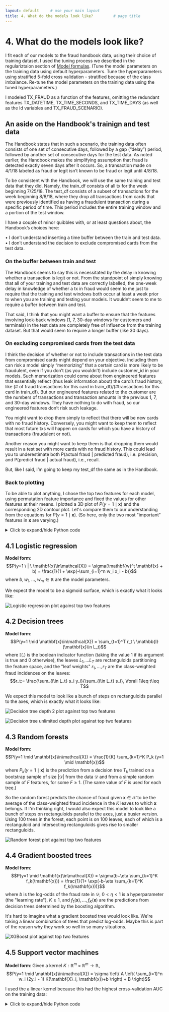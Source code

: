 ```yaml
---
layout: default     # use your main layout
title: 4. What do the models look like?         # page title
---
```


# 4. What do the models look like?

I fit each of our models to the fraud handbook data, using their choice of training dataset. I used the tuning process we described in the regulariztaion section of [Model formulas](2-model-formulas-250814.md). (Tune the model parameters on the training data using default hyperparameters. Tune the hyperparameters using stratified 5-fold cross validation - stratified becuase of the class imbalance. Re-tune the model parameters on the training data using the tuned hyperparameters.)

I modeled TX_FRAUD as a function of the features, omitting the redundant features TX_DATETIME, TX_TIME_SECONDS, and TX_TIME_DAYS (as well as the Id variables and TX_FRAUD_SCENARIO).  

## An aside on the Handbook's trainign and test data

The Handbook states that in such a scenario, the training data often consists of one set of consecutive days, followed by a gap (“delay”) period, followed by another set of consecutive days for the test data. As noted earlier, the Handbook makes the simplifying assumption that fraud is detected exactly seven days after it occurs.  So, a transaction made on 4/1/18 labeled as fraud or legit isn’t known to be fraud or legit until 4/8/18. 

To be consistent with the Handbook, we will use the same training and test data that they did.  Namely, the train_df consists of all tx for the week beginning 7/25/18.  The test_df consists of a subset of transactions for the week beginning 8/8/18, where they drop all transactions from cards that were previously identified as having a fraudulent transaction during a specific period of time. This period includes the entire training window and a portion of the test window.  

I have a couple of minor quibbles with, or at least questions about, the Handbook’s choices here:

•	I don’t understand inserting a time buffer between the train and test data.
•	I don’t understand the decision to exclude compromised cards from the test data.

### On the buffer between train and test

The Handbook seems to say this is necessitated by the delay in knowing whether a transaction is legit or not.  From the standpoint of simply knowing that all of your training and test data are correctly labelled, the one-week delay in knowledge of whether a tx in fraud would seem to me just to require that the training and test windows both occur at least a week prior to when you are training and testing your models. It wouldn’t seem to me to require a buffer between train and test.

That said, I think that you might want a buffer to ensure that the features involving look-back windows (1, 7, 30-day windows for customers and terminals) in the test data are completely free of influence from the training dataset.  But that would seem to require a longer buffer (like 30 days).

### On excluding compromised cards from the test data

I think the decision of whether or not to include transactions in the test data from compromised cards might depend on your objective.  Including them can risk a model simply “memorizing” that a certain card is more likely to be fraudulent, even if you don’t (as you wouldn’t) include customer_id in your models. Such memorization could come about from engineered features that essentially reflect (thus leak information about) the card’s fraud history, like (# of fraud transactions for this card in train_df)/(#transactions for this card in train_df). But our engineered features related to the customer are the numbers of transactions and transaction amounts in the previous 1, 7, and 30-day windows.  They have nothing to do with fraud, so our engineered features don’t risk such leakage.

You might want to drop them simply to reflect that there will be new cards with no fraud history.  Conversely, you might want to keep them to reflect that most future txs will happen on cards for which you have a history of transactions (fraudulent or not).  

Another reason you might want to keep them is that dropping them would result in a test set with more cards with no fraud history.  This could lead you to underestimate both P(actual fraud | predicted fraud), i.e. precision, and P(predict fraud | actual fraud), i.e., recall.

But, like I said, I’m going to keep my test_df the same as in the Handbook.

### Back to plotting

To be able to plot anything, I chose the top two features for each model, using permutation feature importance and fixed the values for other features at their means.  I plotted a 3D plot of $P(y=1 \mid \mathbf{x})$ and the corresponding 2D contour plot. Let's compare them to our understanding from the equations for $P(y=1 \mid \mathbf{x})$. (So here, only the two most "important" features in $\mathbf{x}$ are varying.)

<details>
<summary>Click to expand/hide Python code</summary>

<pre> ```python
""" Setting things up """

import pandas as pd
import numpy as np
import datetime

path = "fraud_data_full.parquet"

df = pd.read_parquet(path, engine="pyarrow")
df.head()
df.info()

BEGIN_DATE = "2018-07-25"
END_DATE = "2018-08-14"
END_DATE = pd.to_datetime(END_DATE)
adjusted_end_date = END_DATE + pd.Timedelta(days=1) - pd.Timedelta(microseconds=1)
transactions_df = df[(df['TX_DATETIME'] >= BEGIN_DATE) & (df['TX_DATETIME'] <= adjusted_end_date)].reset_index(drop=True)

print(transactions_df.shape)
first_day = transactions_df['TX_DATETIME'].min().date()
last_day = transactions_df['TX_DATETIME'].max().date()

output_feature="TX_FRAUD"

input_features=['TX_AMOUNT','TX_DURING_WEEKEND', 'TX_DURING_NIGHT', 'CUSTOMER_ID_NB_TX_1DAY_WINDOW',
       'CUSTOMER_ID_AVG_AMOUNT_1DAY_WINDOW', 'CUSTOMER_ID_NB_TX_7DAY_WINDOW',
       'CUSTOMER_ID_AVG_AMOUNT_7DAY_WINDOW', 'CUSTOMER_ID_NB_TX_30DAY_WINDOW',
       'CUSTOMER_ID_AVG_AMOUNT_30DAY_WINDOW', 'TERMINAL_ID_NB_TX_1DAY_WINDOW',
       'TERMINAL_ID_RISK_1DAY_WINDOW', 'TERMINAL_ID_NB_TX_7DAY_WINDOW',
       'TERMINAL_ID_RISK_7DAY_WINDOW', 'TERMINAL_ID_NB_TX_30DAY_WINDOW',
       'TERMINAL_ID_RISK_30DAY_WINDOW']

""" Shortening feature names """

# 1. Define your renaming map
rename_map = {}
for window in [1, 7, 30]:
    rename_map[f'CUSTOMER_ID_NB_TX_{window}DAY_WINDOW']       = f'Cust_Nb_Tx_{window}Day'
    rename_map[f'CUSTOMER_ID_AVG_AMOUNT_{window}DAY_WINDOW'] = f'Cust_Avg_Amt_{window}Day'
    rename_map[f'TERMINAL_ID_NB_TX_{window}DAY_WINDOW']      = f'Term_Nb_Tx_{window}Day'
    rename_map[f'TERMINAL_ID_RISK_{window}DAY_WINDOW']       = f'Term_Risk_{window}Day'
print(rename_map)
    
# 2. Apply to your DataFrames (in place or by reassignment)
transactions_df.rename(columns=rename_map, inplace=True)
#train_df.rename(columns=rename_map, inplace=True)
#test_df.rename(columns=rename_map, inplace=True)

# 3. Update your input_features list as well
input_features = [
    rename_map.get(col, col)  # use new name if in map, else keep original
    for col in input_features
]

# 4. Verify
print("Renamed columns:", [c for c in transactions_df.columns if c in rename_map.values()])
print("Updated input_features:", input_features)

""" Define the training and test data """

# Training period
start_date_training = datetime.datetime.strptime("2018-07-25", "%Y-%m-%d")
delta_train = delta_delay = delta_test = 7

end_date_training = start_date_training+datetime.timedelta(days=delta_train-1)

# Test period
start_date_test = start_date_training+datetime.timedelta(days=delta_train+delta_delay)
end_date_test = start_date_training+datetime.timedelta(days=delta_train+delta_delay+delta_test-1)


def get_train_test_set(transactions_df,
                       start_date_training,
                       delta_train=7,delta_delay=7,delta_test=7):
    
    # Get the training set data
    train_df = transactions_df[(transactions_df.TX_DATETIME>=start_date_training) &
                               (transactions_df.TX_DATETIME<start_date_training+datetime.timedelta(days=delta_train))]
    
    # Get the test set data
    test_df = []
    
    # Note: Cards known to be compromised after the delay period are removed from the test set
    # That is, for each test day, all frauds known at (test_day-delay_period) are removed
    
    # First, get known defrauded customers from the training set
    known_defrauded_customers = set(train_df[train_df.TX_FRAUD==1].CUSTOMER_ID)
    
    # Get the relative starting day of training set (easier than TX_DATETIME to collect test data)
    start_tx_time_days_training = train_df.TX_TIME_DAYS.min()
    
    # Then, for each day of the test set
    for day in range(delta_test):
            
        # Get test data for that day
        test_df_day = transactions_df[transactions_df.TX_TIME_DAYS==start_tx_time_days_training+
                                                                    delta_train+delta_delay+
                                                                    day]
        
        # Compromised cards from that test day, minus the delay period, are added to the pool of known defrauded customers
        test_df_day_delay_period = transactions_df[transactions_df.TX_TIME_DAYS==start_tx_time_days_training+
                                                                                delta_train+
                                                                                day-1]
        
        new_defrauded_customers = set(test_df_day_delay_period[test_df_day_delay_period.TX_FRAUD==1].CUSTOMER_ID)
                
        known_defrauded_customers = known_defrauded_customers.union(new_defrauded_customers)
        
        test_df_day = test_df_day[~test_df_day.CUSTOMER_ID.isin(known_defrauded_customers)]
        
        test_df.append(test_df_day)
        
    test_df = pd.concat(test_df)
    
    # Sort data sets by ascending order of transaction ID
    train_df=train_df.sort_values('TRANSACTION_ID')
    test_df=test_df.sort_values('TRANSACTION_ID')
    
    return (train_df, test_df)

(train_df, test_df)=get_train_test_set(transactions_df,start_date_training, delta_train=7,delta_delay=7,delta_test=7)

""" Tuning the parameters and hyperparameters """

# 1. Imports and Definitions

import numpy as np
from sklearn.model_selection import StratifiedKFold, GridSearchCV
from sklearn.pipeline import Pipeline
from sklearn.compose import ColumnTransformer
from sklearn.preprocessing import StandardScaler
from sklearn.linear_model import LogisticRegression
from sklearn.tree import DecisionTreeClassifier
from sklearn.ensemble import RandomForestClassifier
from sklearn.svm import SVC
from sklearn.neighbors import KNeighborsClassifier
from sklearn.neural_network import MLPClassifier
from xgboost import XGBClassifier

# Target variable (labels)
y = train_df['TX_FRAUD']

# Drop identifiers such as transaction/customer/terminal IDs:
X = train_df[input_features]

# --- 2. Preprocessor: all features numeric ---
numeric_features = input_features

numeric_transformer = Pipeline(steps=[
    ('scaler', StandardScaler())
])

preprocessor = ColumnTransformer(
    transformers=[
        ('num', numeric_transformer, numeric_features)
    ],
    remainder='drop'  # Only keep numeric features
)
# Define classifiers
classifiers_dictionary = {
    'Logistic regression': LogisticRegression(random_state=0, penalty='l2', solver='lbfgs', max_iter=1000),
    'Decision tree (depth=2)': DecisionTreeClassifier(max_depth=2, random_state=0),
    'Decision tree (unlimited depth)': DecisionTreeClassifier(random_state=0),
    'Random forest': RandomForestClassifier(random_state=0, n_jobs=-1),
    'XGBoost': XGBClassifier(random_state=0, n_jobs=-1, use_label_encoder=False, eval_metric='logloss'),
    'SVM (linear kernel)': SVC(kernel='linear', probability=True, random_state=0),
    'k-Nearest Neighbors': KNeighborsClassifier(n_neighbors=5, n_jobs=-1),
    'Neural network (MLP)': MLPClassifier(hidden_layer_sizes=(100,), random_state=0)
}

# Models that require feature standardization
to_standardize = [
    'Logistic regression', 'SVM (linear kernel)', 'k-Nearest Neighbors', 'Neural network (MLP)'
]

# 2. Build Pipelines
pipelines = {}
for name, clf in classifiers_dictionary.items():
    if name in to_standardize:
        pipelines[name] = Pipeline(steps=[
            ('preprocessor', preprocessor),  # scaling
            ('clf', clf)
        ])
    else:
        # No scaler, just pass raw numeric features
        pipelines[name] = Pipeline(steps=[
            ('clf', clf)
        ])

# 3. Stratified 5-Fold Cross-validation
cv = StratifiedKFold(n_splits=5, shuffle=True, random_state=0)

""" Generating the 3D plots and contour plots """

# 4. Default Model Evaluation
from sklearn.metrics import log_loss

for name, pipe in pipelines.items():
    print(f"=== {name} ===")
    losses = []
    for train_idx, test_idx in cv.split(X, y):
        pipe.fit(X.iloc[train_idx], y.iloc[train_idx])
        y_pred_proba = pipe.predict_proba(X.iloc[test_idx])
        loss = log_loss(y.iloc[test_idx], y_pred_proba)  # log-loss
        losses.append(loss)
    print(f"Mean log-loss (default hyperparameters): {np.mean(losses):.4f}")

# 5. Hyperparameter Grids for Tuning
param_grids = {
    'Logistic regression': {'clf__C': [0.01, 0.1, 1, 10]},
    'Decision tree (depth=2)': {'clf__max_depth': [1, 2, 3]},
    'Decision tree (unlimited depth)': {'clf__max_depth': [None, 5, 10, 20]},
    'Random forest': {'clf__n_estimators': [50, 100], 'clf__max_depth': [None, 10, 20]},
    'XGBoost': {'clf__n_estimators': [50, 100], 'clf__max_depth': [3, 5, 7], 'clf__learning_rate': [0.01, 0.1, 0.2]},
    'SVM (linear kernel)': {'clf__C': [0.1, 1, 10], 'clf__gamma': ['scale', 'auto']},
    'k-Nearest Neighbors': {'clf__n_neighbors': [3, 5, 7], 'clf__weights': ['uniform', 'distance']},
    'Neural network (MLP)': {'clf__hidden_layer_sizes': [(50,), (100,), (100, 50)], 'clf__alpha': [0.0001, 0.001, 0.01]}
}

# 6. Hyperparameter Optimization with Cross-validation
optimized_pipelines = {}
for name, pipe in pipelines.items():
    print(f"--- Optimizing: {name} ---")
    grid_search = GridSearchCV(
        estimator=pipe,
        param_grid=param_grids[name],
        scoring='neg_log_loss',
        cv=cv,
        n_jobs=4,            # Adjust based on your CPU's logical cores (you have 12)
        verbose=1,            # Useful feedback, can be set to 0 to reduce output
        pre_dispatch='1.5*n_jobs',  # Controls how many jobs are dispatched to workers, can reduce memory spike
        error_score='raise'     # Make failure explicit; can be 'nan' if you prefer silent fail
    )
    grid_search.fit(X, y)
    print(f"Best params: {grid_search.best_params_}")
    print(f"Best mean log-loss: {-grid_search.best_score_:.4f}")
    # Save the best pipeline with optimal hyperparameters for later
    optimized_pipelines[name] = grid_search.best_estimator_

# 7. Re-estimate (Refit) Model Parameters with Best Hyperparameters
for name, best_pipe in optimized_pipelines.items():
    # Fit on the whole dataset (or, optionally, on a train set if you set aside a test set)
    best_pipe.fit(X, y)
    print(f"{name} pipeline refitted with best hyperparameters.")

""" Plot 3D and contour plots of P(fraud) against the two most important features in each model, holding other features constant at their means """

# Step 1: Extract Two Most Important Features per Classifier
from sklearn.inspection import permutation_importance

def get_top_two_features_permutation(pipeline, X_val, y_val, scoring='roc_auc', n_repeats=10, random_state=42):
    """
    Compute permutation importance for a fitted pipeline on validation data,
    and return the two features with the highest importance.
    """

    # Compute permutation importance on validation set
    result = permutation_importance(pipeline, X_val, y_val,
                                    n_repeats=n_repeats,
                                    random_state=random_state,
                                    scoring=scoring)

    importances = result.importances_mean

    # Handle feature names extraction:
    # If pipeline has a preprocessor step (like for scaled models), get feature names from it
    if 'preprocessor' in pipeline.named_steps:
        feature_names_prefixed = pipeline.named_steps['preprocessor'].get_feature_names_out()
        # Remove prefixes e.g., 'num__'
        feature_names = [name.split('__')[-1] for name in feature_names_prefixed]
    else:
        # For pipelines with no preprocessor (e.g., tree models without scaling), use original X columns
        feature_names = X_val.columns.tolist()

    # Pair features with importance and sort descending
    features_importance = sorted(zip(feature_names, importances), key=lambda x: x[1], reverse=True)

    # Return top two features; pad if less than two features (rare)
    top_features = features_importance[:2]
    if len(top_features) < 2:
        top_features += [(None, 0)] * (2 - len(top_features))

    return top_features

# Step 2: Plot 3D Surface and Contour Plot for Two Features

import matplotlib.pyplot as plt
from mpl_toolkits.mplot3d import Axes3D  # Required for 3d plotting, no direct usage needed

def plot_3d_surface_and_contour_permutation(pipeline, X, feature_pair, name="plot"):
    """
    Plot 3D surface and contour of predicted fraud probability vs two features,
    holding other features fixed at mean.
    """

    if feature_pair[0][0] is None or feature_pair[1][0] is None:
        print("Skipping plot: insufficient features in permutation importance.")
        return

    feature_1, imp_1 = feature_pair[0]
    feature_2, imp_2 = feature_pair[1]

    # Fix other features at their mean
    X_fixed = X.mean().copy()

    # Create grid of values for features 1 and 2
    f1_vals = np.linspace(X[feature_1].min(), X[feature_1].max(), 50)
    f2_vals = np.linspace(X[feature_2].min(), X[feature_2].max(), 50)
    F1_mesh, F2_mesh = np.meshgrid(f1_vals, f2_vals)

    # Prepare input for prediction
    X_plot = np.tile(X_fixed.values, (f1_vals.size * f2_vals.size, 1))

    # Get indices of the features in X.columns
    f1_idx = X.columns.get_loc(feature_1)
    f2_idx = X.columns.get_loc(feature_2)

    # Set grid values in input array
    X_plot[:, f1_idx] = F1_mesh.ravel()
    X_plot[:, f2_idx] = F2_mesh.ravel()

    # Convert to DataFrame for pipeline input
    X_plot_df = pd.DataFrame(X_plot, columns=X.columns)

    # Predict probabilities
    probabilities = pipeline.predict_proba(X_plot_df)[:, 1]

    # Reshape back to mesh shape
    Z = probabilities.reshape(F1_mesh.shape)

    # Plot 3D Surface Plot
    fig = plt.figure(figsize=(12, 6))

    ax = fig.add_subplot(121, projection='3d')
    surf = ax.plot_surface(F1_mesh, F2_mesh, Z, cmap='viridis', edgecolor='none', alpha=0.8)
    ax.set_xlabel(feature_1)
    ax.set_ylabel(feature_2)
    ax.set_zlabel('P(fraud=1)')
    ax.set_title(f'{pipeline.named_steps["clf"].__class__.__name__} - 3D Surface Plot')
    fig.colorbar(surf, ax=ax, shrink=0.5, aspect=10)

    # Plot Contour Plot
    ax2 = fig.add_subplot(122)
    contour = ax2.contourf(F1_mesh, F2_mesh, Z, cmap='viridis', levels=20)
    ax2.set_xlabel(feature_1)
    ax2.set_ylabel(feature_2)
    ax2.set_title(f'{pipeline.named_steps["clf"].__class__.__name__} - Contour Plot')
    fig.colorbar(contour, ax=ax2)

    plt.tight_layout()
    plt.savefig(f"{name}.png", bbox_inches='tight')
    plt.show()

# Step 3: Generate Table of Classifier - Features - Importance (Color-coded)
import matplotlib.colors as mcolors

def generate_importance_table_permutation(optimized_pipelines, X_val, y_val):
    """
    Generate a pandas Styler table with classifier names, top two features by permutation importance,
    and color-coded importance scores.
    """

    rows = []
    for name, pipeline in optimized_pipelines.items():
        top_features = get_top_two_features_permutation(pipeline, X_val, y_val)
        if top_features is None:
            feat1, imp1 = ('N/A', 0)
            feat2, imp2 = ('N/A', 0)
        else:
            (feat1, imp1), (feat2, imp2) = top_features
        rows.append({
            'Classifier': name,
            'Feature 1': feat1,
            'Importance 1': imp1,
            'Feature 2': feat2,
            'Importance 2': imp2
        })

    df_table = pd.DataFrame(rows)

    # Normalize importance for colormap: 0 to max importance
    max_imp = df_table[['Importance 1', 'Importance 2']].values.max()
    norm = mcolors.Normalize(vmin=0, vmax=max_imp)
    cmap = plt.cm.coolwarm

    def highlight_importance(val):
        if val == 0 or pd.isna(val):
            return ''
        rgba = cmap(norm(val))
        hex_color = '#{:02x}{:02x}{:02x}'.format(int(rgba[0]*255), int(rgba[1]*255), int(rgba[2]*255))
        return f'background-color: {hex_color}'

    styled_df = df_table.style.applymap(highlight_importance, subset=['Importance 1', 'Importance 2'])

    return styled_df

# Step 4: Run and Display Everything Together

# I'm using the test set for validation. 

X_val, y_val = test_df[input_features], test_df['TX_FRAUD']

for name, pipeline in optimized_pipelines.items():
    print(f"Classifier: {name}")
    top_feats = get_top_two_features_permutation(pipeline, X_val, y_val)
    if top_feats is None or top_feats[0][0] is None:
        print(f"Skipping plot for {name}: permutation importance not available.")
        continue
    print(f"Top 2 features by permutation importance: {top_feats[0][0]} ({top_feats[0][1]:.3f}), {top_feats[1][0]} ({top_feats[1][1]:.3f})")
    plot_3d_surface_and_contour_permutation(pipeline, X_val, top_feats, name)

# Display importance table
importance_table = generate_importance_table_permutation(optimized_pipelines, X_val, y_val)
importance_table  # If in Jupyter, this renders nicely

import dataframe_image as dfi

# Assuming styled_df is the styled pandas DataFrame you created with color coding
dfi.export(styled_df, "importance_table.png")

""" Print the numbers of parameters and hyperparameters for each model """

# print number of parameters and hyperparameters for each classifier:
def count_model_parameters(model):
    """Estimate number of parameters in a scikit-learn model"""
    # Logistic Regression, Linear SVM have coef_ and intercept_
    if hasattr(model, 'coef_') and hasattr(model, 'intercept_'):
        num_params = model.coef_.size + model.intercept_.size
        return num_params
    
    # Tree-based models: sum of number of nodes (can proxy parameters)
    elif hasattr(model, 'tree_'):
        # Number of nodes as proxy
        return model.tree_.node_count
    
    # Random Forest, Gradient Boosting, XGBoost Model
    elif hasattr(model, 'estimators_'):
        # Sum parameters of all trees
        total = 0
        for est in model.estimators_:
            if hasattr(est, 'tree_'):
                total += est.tree_.node_count
        return total
    
    # MLP Neural Network
    elif hasattr(model, 'coefs_') and hasattr(model, 'intercepts_'):
        total = sum(coef.size for coef in model.coefs_) + sum(inter.size for inter in model.intercepts_)
        return total
    
    # SVMs
    elif hasattr(model, 'support_vectors_'):
        # Number of support vectors times feature dimension as proxy
        num_sv = model.support_vectors_.shape[0]
        dim = model.support_vectors_.shape[1]
        # Also include dual coefficients count and intercept
        num_params = num_sv * dim + model.dual_coef_.size + len(model.intercept_)
        return num_params
    
    else:
        # Fallback: try to sum numpy array attributes size heuristically
        total = 0
        for attr in dir(model):
            try:
                val = getattr(model, attr)
                if hasattr(val, 'shape'):
                    total += val.size
            except Exception:
                pass
        return total if total > 0 else None

# Main loop for printing
for name, pipeline in optimized_pipelines.items():
    print(f"Classifier: {name}")
    clf = pipeline.named_steps['clf']

    # Count model parameters
    n_params = count_model_parameters(clf)
    print(f"Number of model parameters (approx.): {n_params}")

    # Get hyperparameters
    hyperparams = clf.get_params()
    print("Hyperparameters:")
    for param_name, param_value in hyperparams.items():
        print(f"  {param_name}: {param_value}")
    print("-" * 50)


``` </pre>
</details>

## 4.1 Logistic regression

$\textbf{Model form}$: $$P(y=1 \ | \ \mathbf{x}\in\mathcal{X}) = \sigma(\mathbf{w}^t \mathbf{x} + b) = \frac{1}{1 + \exp(-\sum_{i=1}^n w_i x_i  - b)}$$
 where $b, w_1,..., w_m \in \mathbb{R}$ are the model parameters. 

We expect the model to be a sigmoid surface, which is exactly what it looks like:

![Logistic regression plot against top two features](./images/logistic-regression-against-top-two-features.png)

## 4.2 Decision trees

$\textbf{Model form}$: $$P(y=1 \mid \mathbf{x}\in\mathcal{X}) = \sum_{t=1}^T r_t \ \mathbb{I}(\mathbf{x}\in L_t)$$ where $\mathbb{I}(.)$ is the boolean indicator function (taking the value 1 if its argument is true and 0 otherwise), the leaves $L_1,... L_T$ are rectanguloids partitioning the feature space, and the "leaf weights" $r_1,..., r_T$ are the class-weighted fraud incidences on the leaves: $$r_t:= \frac{\sum_{i\in L_t} s_i y_i}{\sum_{i\in L_t} s_i}, \forall 1\leq t\leq T$$  

We expect this model to look like a bunch of steps on rectanguloids parallel to the axes, which is exactly what it looks like:

![Decision tree depth 2 plot against top two features](./images/decision-tree-depth-2-against-top-two-features.png)

![Decision tree unlimited depth plot against top two features](./images/decision-tree-unlimited-depth-against-top-two-features.png)

## 4.3 Random forests

$\textbf{Model form}$: $$P(y=1 \mid \mathbf{x}\in\mathcal{X}) = \frac{1}{K} \sum_{k=1}^K P_k (y=1 \mid \mathbf{x})$$ where $P_k (y=1 \mid \mathbf{x})$ is the prediction from a decision tree $T_k$ trained on a bootstrap sample of size $|\mathcal{D}|$ from the data $\mathcal{D}$ and from a simple random sample of 
$F$ features, for some $F\geq 1$. (The same value of $F$ is used for each tree.)

So the random forest predicts the chance of fraud given $\mathbf{x}\in\mathcal{X}$ to be the average of the class-weighted fraud incidence in the 
$K$ leaves to which $\mathbf{x}$ belongs. If I'm thinking right, I would also expect this model to look like a bunch of steps on rectanguloids parallel to the axes, just a busier version.  Using 100 trees in the forest, each point is on 100 leaves, each of which is a rectanguloid and intersecting rectanguloids gives rise to smaller rectanguloids.

![Random forest plot against top two features](./images/random-forest-against-top-two-features.png)

## 4.4 Gradient boosted trees

$\textbf{Model form}$: 
$$P(y=1 \mid \mathbf{x}\in\mathcal{X}) = \sigma(b+\eta \sum_{k=1}^K f_k(\mathbf{x})) = \frac{1}{1+ \exp(-b-\eta \sum_{k=1}^K f_k(\mathbf{x}))}$$ where $b$ is the log-odds of the fraud rate in 
$\mathcal{D}$, $0<\eta<1$ is a hyperparameter (the "learning rate"), $K\geq 1$, and $f_1(\mathbf{x}),..., f_K(\mathbf{x})$ are the predictions from decision trees determined by the boosting algorithm.  

It's hard to imagine what a gradient boosted tree would look like.  We're taking a linear combination of trees that predict log-odds. Maybe this is part of the reason why they work so well in so many situations.

![XGBoost plot against top two features](./images/XGBoost-against-top-two-features.png)

## 4.5 Support vector machines

$\textbf{Model form}$: Given a kernel $K:\mathbb{R}^m \times \mathbb{R}^m\rightarrow \mathbb{R}$, $$P(y=1 \mid \mathbf{x}\in\mathcal{X}) = \sigma \left( A \left( \sum_{i=1}^n w_i (2y_i - 1) K(\mathbf{X}_i, \mathbf{x})+b \right) + B \right)$$

I used the a linear kernel because this had the highest cross-validation AUC on the training data:

<details>
<summary>Click to expand/hide Python code</summary>
<pre> ```python
X = train_df[input_features]
y = train_df['TX_FRAUD']

from sklearn.svm import SVC
from sklearn.model_selection import cross_val_score
import numpy as np

# List of kernels to compare
kernels = ['linear', 'poly', 'rbf', 'sigmoid']

# Dictionary to store mean cross-validation scores
kernel_scores = {}

# Using 5-fold cross-validation as example
cv_folds = 5

# cross_val_score with an integer value for cv (like cv=5) uses stratified k-fold
for kernel in kernels:
    svm_clf = SVC(kernel=kernel, probability=True)  # Use default hyperparams
    scores = cross_val_score(svm_clf, X, y, cv=cv_folds, scoring='roc_auc')  # Using AUC for fraud detection
    mean_score = np.mean(scores)
    kernel_scores[kernel] = mean_score
    print(f"Kernel: {kernel}, Mean CV AUC: {mean_score:.4f}")

# Find best kernel by highest mean CV AUC
best_kernel = max(kernel_scores, key=kernel_scores.get)
print(f"\nBest kernel by CV AUC: {best_kernel} with score {kernel_scores[best_kernel]:.4f}")
``` </pre>
</details>

```text

Kernel: linear, Mean CV AUC: 0.8854
Kernel: poly, Mean CV AUC: 0.7892
Kernel: rbf, Mean CV AUC: 0.7849
Kernel: sigmoid, Mean CV AUC: 0.3789

Best kernel by CV AUC: linear with score 0.8854
```
With a linear kernel, $\sum_{i=1}^n w_i (2y_i - 1) K(\mathbf{X}_i, \mathbf{x})+b$ is just a linear combination of the entries of $\mathbf{x}$.  So, the decision boundary is a hyperplane, and like logistic regression, the probability surface looks like a sigmoid surface.

![SVM decision boundary against top two features](./images/SVM-decision-boundary-against-top-two-features.png)

![SVM linear kernel plot against top two features](./images/SVM-linear-kernel-against-top-two-features.png)

## 4.6 K-nearest neighbors

$\textbf{Model form}$: Given $k\geq 1$, estimate  $$P(y=1 \mid \mathbf{x}\in\mathcal{X}) = \frac{\sum_{i\in N_k(\mathbf{x})} s_i y_i}{\sum_{i\in N_k(\mathbf{x})} s_i}$$ where $N_k(\mathbf{x})$ is the set of indices of the $k$ samples in $\mathcal{D}$ with the $k$ smallest values of $||\mathbf{X}_i - \mathbf{x}||$. 

We expect this to look like a smoothed version of the raw fraud surface, kind of akin to taking moving averages in a time series.

![k-nearest neighbors plot against top two features](./images/k-nearest-neighbors-against-top-two-features.png)

## 4.7 Neural networks

$\textbf{Model form}$: Given $L\geq 1$,
$$P(y=1 \mid \mathbf{x}\in\mathcal{X}) = \sigma(W_L a_{L-1} + b_L)$$ 
where $a_0:=\mathbf{x}$ and for each 
$1\leq k\leq L-1$, $a_k:=ReLU(W_k a_{k-1} + b_k)$. So the model parameters are the $m\times m$ matrices $W_k$ and the vectors $b_k\in\mathbb{R}^m$.

There's a reason they call neural networks a black-box model.  I can't imagine a general pattern to what neural network models look like.  I am surpised by how smooth the result is.

![Neural network MLP plot against top two features](./images/neural-network-MLP-against-top-two-features.png)

The above plots were plotted against the top two features for each model (in terms of permutation importance).  With the exception of decision trees, the top two features were always among the following three: the charged amount, the average amount the cardholder charged in the past 30 days, and the share of transactions at the terminal 8-15 days ago that were fraudulent. 

<style type="text/css">
#T_bc5a5 th {
  font-size: 12pt;
  text-align: center;
  background-color: #f0f0f0;
}
#T_bc5a5_row0_col1, #T_bc5a5_row0_col4, #T_bc5a5_row0_col5, #T_bc5a5_row0_col6, #T_bc5a5_row0_col8, #T_bc5a5_row0_col9, #T_bc5a5_row0_col10, #T_bc5a5_row0_col11, #T_bc5a5_row2_col2, #T_bc5a5_row2_col10, #T_bc5a5_row3_col5, #T_bc5a5_row3_col6, #T_bc5a5_row3_col8, #T_bc5a5_row3_col9, #T_bc5a5_row3_col10, #T_bc5a5_row3_col11, #T_bc5a5_row3_col12, #T_bc5a5_row3_col14, #T_bc5a5_row4_col4, #T_bc5a5_row4_col5, #T_bc5a5_row4_col8, #T_bc5a5_row4_col9, #T_bc5a5_row4_col10, #T_bc5a5_row4_col11, #T_bc5a5_row4_col12, #T_bc5a5_row4_col14, #T_bc5a5_row5_col1, #T_bc5a5_row5_col4, #T_bc5a5_row5_col5, #T_bc5a5_row5_col6, #T_bc5a5_row5_col8, #T_bc5a5_row5_col9, #T_bc5a5_row5_col10, #T_bc5a5_row5_col11, #T_bc5a5_row6_col2, #T_bc5a5_row6_col3, #T_bc5a5_row6_col6, #T_bc5a5_row6_col8, #T_bc5a5_row6_col9, #T_bc5a5_row6_col12, #T_bc5a5_row7_col4, #T_bc5a5_row7_col5, #T_bc5a5_row7_col6, #T_bc5a5_row7_col8, #T_bc5a5_row7_col9, #T_bc5a5_row7_col10, #T_bc5a5_row7_col11 {
  background-color: #f7fbff;
  color: black;
}
#T_bc5a5_row0_col2, #T_bc5a5_row5_col2 {
  background-color: #d4e4f3;
  color: black;
}
#T_bc5a5_row0_col3 {
  background-color: #e7f0f9;
  color: black;
}
#T_bc5a5_row0_col7 {
  background-color: #d8e7f5;
  color: black;
}
#T_bc5a5_row0_col12, #T_bc5a5_row2_col3 {
  background-color: #f3f8fd;
  color: black;
}
#T_bc5a5_row0_col13, #T_bc5a5_row7_col14 {
  background-color: #f5f9fe;
  color: black;
}
#T_bc5a5_row0_col14, #T_bc5a5_row3_col4, #T_bc5a5_row4_col1, #T_bc5a5_row4_col6, #T_bc5a5_row5_col13, #T_bc5a5_row5_col14, #T_bc5a5_row6_col4, #T_bc5a5_row6_col5, #T_bc5a5_row6_col10, #T_bc5a5_row6_col11, #T_bc5a5_row6_col14 {
  background-color: #f6fafe;
  color: black;
}
#T_bc5a5_row0_col15 {
  background-color: #084083;
  color: white;
}
#T_bc5a5_row1_col1, #T_bc5a5_row1_col2, #T_bc5a5_row1_col3, #T_bc5a5_row1_col4, #T_bc5a5_row1_col5, #T_bc5a5_row1_col6, #T_bc5a5_row1_col8, #T_bc5a5_row1_col9, #T_bc5a5_row1_col10, #T_bc5a5_row1_col11, #T_bc5a5_row1_col12, #T_bc5a5_row2_col1, #T_bc5a5_row2_col4, #T_bc5a5_row2_col5, #T_bc5a5_row2_col6, #T_bc5a5_row2_col8, #T_bc5a5_row2_col9, #T_bc5a5_row2_col12 {
  color: black;
}
#T_bc5a5_row1_col7 {
  background-color: #dce9f6;
  color: black;
}
#T_bc5a5_row1_col13, #T_bc5a5_row7_col3 {
  background-color: #e9f2fa;
  color: black;
}
#T_bc5a5_row1_col14, #T_bc5a5_row2_col14 {
  background-color: #09539d;
  color: white;
}
#T_bc5a5_row1_col15, #T_bc5a5_row7_col7 {
  background-color: #d6e5f4;
  color: black;
}
#T_bc5a5_row2_col7, #T_bc5a5_row5_col3 {
  background-color: #e4eef8;
  color: black;
}
#T_bc5a5_row2_col11, #T_bc5a5_row4_col3, #T_bc5a5_row6_col1 {
  background-color: #f1f7fd;
  color: black;
}
#T_bc5a5_row2_col13, #T_bc5a5_row5_col12 {
  background-color: #f0f6fc;
  color: black;
}
#T_bc5a5_row2_col15, #T_bc5a5_row4_col15, #T_bc5a5_row5_col7 {
  background-color: #d1e2f2;
  color: black;
}
#T_bc5a5_row3_col1, #T_bc5a5_row3_col15 {
  background-color: #eef5fc;
  color: black;
}
#T_bc5a5_row3_col2 {
  background-color: #e1ecf7;
  color: black;
}
#T_bc5a5_row3_col3 {
  background-color: #eff6fc;
  color: black;
}
#T_bc5a5_row3_col7 {
  background-color: #ddeaf6;
  color: black;
}
#T_bc5a5_row3_col13 {
  background-color: #eff5fc;
  color: black;
}
#T_bc5a5_row4_col2 {
  background-color: #cbdef0;
  color: black;
}
#T_bc5a5_row4_col7 {
  background-color: #dae8f5;
  color: black;
}
#T_bc5a5_row4_col13, #T_bc5a5_row7_col12, #T_bc5a5_row7_col13 {
  background-color: #f4f9fe;
  color: black;
}
#T_bc5a5_row5_col15 {
  background-color: #08306b;
  color: white;
}
#T_bc5a5_row6_col7 {
  background-color: #e4eff9;
  color: black;
}
#T_bc5a5_row6_col13, #T_bc5a5_row7_col1 {
  background-color: #f2f7fd;
  color: black;
}
#T_bc5a5_row6_col15 {
  background-color: #b1d2e7;
  color: black;
}
#T_bc5a5_row7_col2 {
  background-color: #cddff1;
  color: black;
}
#T_bc5a5_row7_col15 {
  background-color: #084991;
  color: white;
}
</style>
<table id="T_bc5a5">
  <thead>
    <tr>
      <th class="blank level0" >&nbsp;</th>
      <th id="T_bc5a5_level0_col0" class="col_heading level0 col0" >Classifier</th>
      <th id="T_bc5a5_level0_col1" class="col_heading level0 col1" >Cust_Avg_Amt_1Day</th>
      <th id="T_bc5a5_level0_col2" class="col_heading level0 col2" >Cust_Avg_Amt_30Day</th>
      <th id="T_bc5a5_level0_col3" class="col_heading level0 col3" >Cust_Avg_Amt_7Day</th>
      <th id="T_bc5a5_level0_col4" class="col_heading level0 col4" >Cust_Nb_Tx_1Day</th>
      <th id="T_bc5a5_level0_col5" class="col_heading level0 col5" >Cust_Nb_Tx_30Day</th>
      <th id="T_bc5a5_level0_col6" class="col_heading level0 col6" >Cust_Nb_Tx_7Day</th>
      <th id="T_bc5a5_level0_col7" class="col_heading level0 col7" >TX_AMOUNT</th>
      <th id="T_bc5a5_level0_col8" class="col_heading level0 col8" >TX_DURING_NIGHT</th>
      <th id="T_bc5a5_level0_col9" class="col_heading level0 col9" >TX_DURING_WEEKEND</th>
      <th id="T_bc5a5_level0_col10" class="col_heading level0 col10" >Term_Nb_Tx_1Day</th>
      <th id="T_bc5a5_level0_col11" class="col_heading level0 col11" >Term_Nb_Tx_30Day</th>
      <th id="T_bc5a5_level0_col12" class="col_heading level0 col12" >Term_Nb_Tx_7Day</th>
      <th id="T_bc5a5_level0_col13" class="col_heading level0 col13" >Term_Risk_1Day</th>
      <th id="T_bc5a5_level0_col14" class="col_heading level0 col14" >Term_Risk_30Day</th>
      <th id="T_bc5a5_level0_col15" class="col_heading level0 col15" >Term_Risk_7Day</th>
    </tr>
  </thead>
  <tbody>
    <tr>
      <th id="T_bc5a5_level0_row0" class="row_heading level0 row0" >0</th>
      <td id="T_bc5a5_row0_col0" class="data row0 col0" >Logistic regression</td>
      <td id="T_bc5a5_row0_col1" class="data row0 col1" >-0.000413</td>
      <td id="T_bc5a5_row0_col2" class="data row0 col2" >0.081851</td>
      <td id="T_bc5a5_row0_col3" class="data row0 col3" >0.036345</td>
      <td id="T_bc5a5_row0_col4" class="data row0 col4" >-0.000066</td>
      <td id="T_bc5a5_row0_col5" class="data row0 col5" >-0.000191</td>
      <td id="T_bc5a5_row0_col6" class="data row0 col6" >0.000775</td>
      <td id="T_bc5a5_row0_col7" class="data row0 col7" >0.071667</td>
      <td id="T_bc5a5_row0_col8" class="data row0 col8" >0.000001</td>
      <td id="T_bc5a5_row0_col9" class="data row0 col9" >-0.000076</td>
      <td id="T_bc5a5_row0_col10" class="data row0 col10" >-0.000103</td>
      <td id="T_bc5a5_row0_col11" class="data row0 col11" >-0.001281</td>
      <td id="T_bc5a5_row0_col12" class="data row0 col12" >0.010516</td>
      <td id="T_bc5a5_row0_col13" class="data row0 col13" >0.003888</td>
      <td id="T_bc5a5_row0_col14" class="data row0 col14" >0.002501</td>
      <td id="T_bc5a5_row0_col15" class="data row0 col15" >0.430211</td>
    </tr>
    <tr>
      <th id="T_bc5a5_level0_row1" class="row_heading level0 row1" >1</th>
      <td id="T_bc5a5_row1_col0" class="data row1 col0" >Decision tree (depth=2)</td>
      <td id="T_bc5a5_row1_col1" class="data row1 col1" >0.000000</td>
      <td id="T_bc5a5_row1_col2" class="data row1 col2" >0.000000</td>
      <td id="T_bc5a5_row1_col3" class="data row1 col3" >0.000000</td>
      <td id="T_bc5a5_row1_col4" class="data row1 col4" >0.000000</td>
      <td id="T_bc5a5_row1_col5" class="data row1 col5" >0.000000</td>
      <td id="T_bc5a5_row1_col6" class="data row1 col6" >0.000000</td>
      <td id="T_bc5a5_row1_col7" class="data row1 col7" >0.061397</td>
      <td id="T_bc5a5_row1_col8" class="data row1 col8" >0.000000</td>
      <td id="T_bc5a5_row1_col9" class="data row1 col9" >0.000000</td>
      <td id="T_bc5a5_row1_col10" class="data row1 col10" >0.000000</td>
      <td id="T_bc5a5_row1_col11" class="data row1 col11" >0.000000</td>
      <td id="T_bc5a5_row1_col12" class="data row1 col12" >0.000000</td>
      <td id="T_bc5a5_row1_col13" class="data row1 col13" >0.030592</td>
      <td id="T_bc5a5_row1_col14" class="data row1 col14" >0.397658</td>
      <td id="T_bc5a5_row1_col15" class="data row1 col15" >0.075938</td>
    </tr>
    <tr>
      <th id="T_bc5a5_level0_row2" class="row_heading level0 row2" >2</th>
      <td id="T_bc5a5_row2_col0" class="data row2 col0" >Decision tree (unlimited depth)</td>
      <td id="T_bc5a5_row2_col1" class="data row2 col1" >0.000000</td>
      <td id="T_bc5a5_row2_col2" class="data row2 col2" >0.000531</td>
      <td id="T_bc5a5_row2_col3" class="data row2 col3" >0.007967</td>
      <td id="T_bc5a5_row2_col4" class="data row2 col4" >0.000000</td>
      <td id="T_bc5a5_row2_col5" class="data row2 col5" >0.000000</td>
      <td id="T_bc5a5_row2_col6" class="data row2 col6" >0.000000</td>
      <td id="T_bc5a5_row2_col7" class="data row2 col7" >0.043456</td>
      <td id="T_bc5a5_row2_col8" class="data row2 col8" >0.000000</td>
      <td id="T_bc5a5_row2_col9" class="data row2 col9" >0.000000</td>
      <td id="T_bc5a5_row2_col10" class="data row2 col10" >0.000144</td>
      <td id="T_bc5a5_row2_col11" class="data row2 col11" >0.013498</td>
      <td id="T_bc5a5_row2_col12" class="data row2 col12" >0.000000</td>
      <td id="T_bc5a5_row2_col13" class="data row2 col13" >0.014664</td>
      <td id="T_bc5a5_row2_col14" class="data row2 col14" >0.397651</td>
      <td id="T_bc5a5_row2_col15" class="data row2 col15" >0.087451</td>
    </tr>
    <tr>
      <th id="T_bc5a5_level0_row3" class="row_heading level0 row3" >3</th>
      <td id="T_bc5a5_row3_col0" class="data row3 col0" >Random forest</td>
      <td id="T_bc5a5_row3_col1" class="data row3 col1" >0.020873</td>
      <td id="T_bc5a5_row3_col2" class="data row3 col2" >0.051378</td>
      <td id="T_bc5a5_row3_col3" class="data row3 col3" >0.017325</td>
      <td id="T_bc5a5_row3_col4" class="data row3 col4" >0.003546</td>
      <td id="T_bc5a5_row3_col5" class="data row3 col5" >-0.000989</td>
      <td id="T_bc5a5_row3_col6" class="data row3 col6" >-0.001976</td>
      <td id="T_bc5a5_row3_col7" class="data row3 col7" >0.059775</td>
      <td id="T_bc5a5_row3_col8" class="data row3 col8" >-0.003557</td>
      <td id="T_bc5a5_row3_col9" class="data row3 col9" >-0.001675</td>
      <td id="T_bc5a5_row3_col10" class="data row3 col10" >-0.002747</td>
      <td id="T_bc5a5_row3_col11" class="data row3 col11" >-0.000534</td>
      <td id="T_bc5a5_row3_col12" class="data row3 col12" >-0.001875</td>
      <td id="T_bc5a5_row3_col13" class="data row3 col13" >0.018088</td>
      <td id="T_bc5a5_row3_col14" class="data row3 col14" >-0.002506</td>
      <td id="T_bc5a5_row3_col15" class="data row3 col15" >0.019964</td>
    </tr>
    <tr>
      <th id="T_bc5a5_level0_row4" class="row_heading level0 row4" >4</th>
      <td id="T_bc5a5_row4_col0" class="data row4 col0" >XGBoost</td>
      <td id="T_bc5a5_row4_col1" class="data row4 col1" >0.002739</td>
      <td id="T_bc5a5_row4_col2" class="data row4 col2" >0.100941</td>
      <td id="T_bc5a5_row4_col3" class="data row4 col3" >0.014282</td>
      <td id="T_bc5a5_row4_col4" class="data row4 col4" >-0.000605</td>
      <td id="T_bc5a5_row4_col5" class="data row4 col5" >-0.001845</td>
      <td id="T_bc5a5_row4_col6" class="data row4 col6" >0.003158</td>
      <td id="T_bc5a5_row4_col7" class="data row4 col7" >0.066594</td>
      <td id="T_bc5a5_row4_col8" class="data row4 col8" >-0.000347</td>
      <td id="T_bc5a5_row4_col9" class="data row4 col9" >-0.000432</td>
      <td id="T_bc5a5_row4_col10" class="data row4 col10" >0.000285</td>
      <td id="T_bc5a5_row4_col11" class="data row4 col11" >-0.004865</td>
      <td id="T_bc5a5_row4_col12" class="data row4 col12" >0.000749</td>
      <td id="T_bc5a5_row4_col13" class="data row4 col13" >0.006235</td>
      <td id="T_bc5a5_row4_col14" class="data row4 col14" >-0.000606</td>
      <td id="T_bc5a5_row4_col15" class="data row4 col15" >0.087972</td>
    </tr>
    <tr>
      <th id="T_bc5a5_level0_row5" class="row_heading level0 row5" >5</th>
      <td id="T_bc5a5_row5_col0" class="data row5 col0" >SVM (linear kernel)</td>
      <td id="T_bc5a5_row5_col1" class="data row5 col1" >0.001095</td>
      <td id="T_bc5a5_row5_col2" class="data row5 col2" >0.079414</td>
      <td id="T_bc5a5_row5_col3" class="data row5 col3" >0.044138</td>
      <td id="T_bc5a5_row5_col4" class="data row5 col4" >-0.000215</td>
      <td id="T_bc5a5_row5_col5" class="data row5 col5" >-0.000506</td>
      <td id="T_bc5a5_row5_col6" class="data row5 col6" >0.000120</td>
      <td id="T_bc5a5_row5_col7" class="data row5 col7" >0.089455</td>
      <td id="T_bc5a5_row5_col8" class="data row5 col8" >-0.000157</td>
      <td id="T_bc5a5_row5_col9" class="data row5 col9" >-0.000157</td>
      <td id="T_bc5a5_row5_col10" class="data row5 col10" >0.000088</td>
      <td id="T_bc5a5_row5_col11" class="data row5 col11" >-0.000186</td>
      <td id="T_bc5a5_row5_col12" class="data row5 col12" >0.014835</td>
      <td id="T_bc5a5_row5_col13" class="data row5 col13" >0.002428</td>
      <td id="T_bc5a5_row5_col14" class="data row5 col14" >0.002547</td>
      <td id="T_bc5a5_row5_col15" class="data row5 col15" >0.459101</td>
    </tr>
    <tr>
      <th id="T_bc5a5_level0_row6" class="row_heading level0 row6" >6</th>
      <td id="T_bc5a5_row6_col0" class="data row6 col0" >k-Nearest Neighbors</td>
      <td id="T_bc5a5_row6_col1" class="data row6 col1" >0.013140</td>
      <td id="T_bc5a5_row6_col2" class="data row6 col2" >-0.002653</td>
      <td id="T_bc5a5_row6_col3" class="data row6 col3" >-0.001818</td>
      <td id="T_bc5a5_row6_col4" class="data row6 col4" >0.002284</td>
      <td id="T_bc5a5_row6_col5" class="data row6 col5" >0.002526</td>
      <td id="T_bc5a5_row6_col6" class="data row6 col6" >0.000284</td>
      <td id="T_bc5a5_row6_col7" class="data row6 col7" >0.042429</td>
      <td id="T_bc5a5_row6_col8" class="data row6 col8" >-0.000380</td>
      <td id="T_bc5a5_row6_col9" class="data row6 col9" >0.000261</td>
      <td id="T_bc5a5_row6_col10" class="data row6 col10" >0.003155</td>
      <td id="T_bc5a5_row6_col11" class="data row6 col11" >0.002319</td>
      <td id="T_bc5a5_row6_col12" class="data row6 col12" >-0.001091</td>
      <td id="T_bc5a5_row6_col13" class="data row6 col13" >0.010926</td>
      <td id="T_bc5a5_row6_col14" class="data row6 col14" >0.002436</td>
      <td id="T_bc5a5_row6_col15" class="data row6 col15" >0.144424</td>
    </tr>
    <tr>
      <th id="T_bc5a5_level0_row7" class="row_heading level0 row7" >7</th>
      <td id="T_bc5a5_row7_col0" class="data row7 col0" >Neural network (MLP)</td>
      <td id="T_bc5a5_row7_col1" class="data row7 col1" >0.011194</td>
      <td id="T_bc5a5_row7_col2" class="data row7 col2" >0.097957</td>
      <td id="T_bc5a5_row7_col3" class="data row7 col3" >0.030615</td>
      <td id="T_bc5a5_row7_col4" class="data row7 col4" >-0.003419</td>
      <td id="T_bc5a5_row7_col5" class="data row7 col5" >-0.000787</td>
      <td id="T_bc5a5_row7_col6" class="data row7 col6" >0.000642</td>
      <td id="T_bc5a5_row7_col7" class="data row7 col7" >0.076137</td>
      <td id="T_bc5a5_row7_col8" class="data row7 col8" >0.001476</td>
      <td id="T_bc5a5_row7_col9" class="data row7 col9" >-0.001690</td>
      <td id="T_bc5a5_row7_col10" class="data row7 col10" >-0.000427</td>
      <td id="T_bc5a5_row7_col11" class="data row7 col11" >-0.005306</td>
      <td id="T_bc5a5_row7_col12" class="data row7 col12" >0.005648</td>
      <td id="T_bc5a5_row7_col13" class="data row7 col13" >0.005439</td>
      <td id="T_bc5a5_row7_col14" class="data row7 col14" >0.003900</td>
      <td id="T_bc5a5_row7_col15" class="data row7 col15" >0.413736</td>
    </tr>
  </tbody>
</table>


<table width="100%">
  <tr>
    <td align="left">
      <a href="3-the-data-we-use.html">← Previous: 3. The data we use</a>
    </td>
    <td align="right">
      Next: 5. Post to come! →</a>
    </td>
  </tr>
</table>